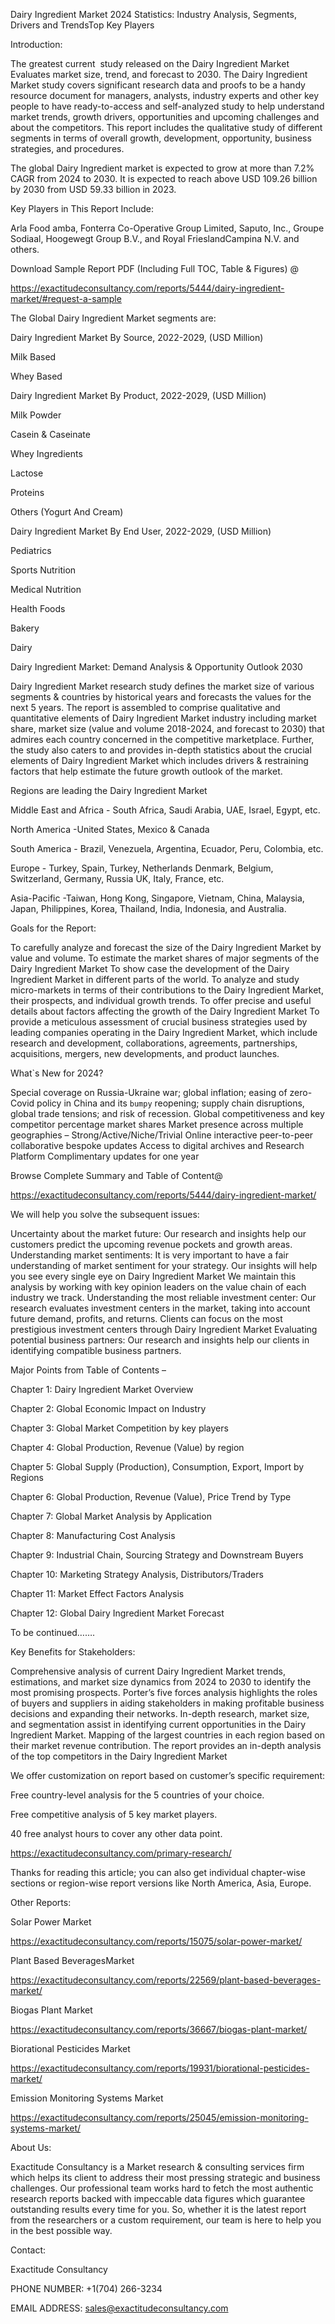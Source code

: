Dairy Ingredient Market 2024 Statistics: Industry Analysis, Segments, Drivers and TrendsTop Key Players

Introduction:

The greatest current  study released on the Dairy Ingredient Market Evaluates market size, trend, and forecast to 2030. The Dairy Ingredient Market study covers significant research data and proofs to be a handy resource document for managers, analysts, industry experts and other key people to have ready-to-access and self-analyzed study to help understand market trends, growth drivers, opportunities and upcoming challenges and about the competitors. This report includes the qualitative study of different segments in terms of overall growth, development, opportunity, business strategies, and procedures.

The global Dairy Ingredient market is expected to grow at more than 7.2% CAGR from 2024 to 2030. It is expected to reach above USD 109.26 billion by 2030 from USD 59.33 billion in 2023.

Key Players in This Report Include: 

Arla Food amba, Fonterra Co-Operative Group Limited, Saputo, Inc., Groupe Sodiaal, Hoogewegt Group B.V., and Royal FrieslandCampina N.V. and others.

Download Sample Report PDF (Including Full TOC, Table & Figures) @ 

https://exactitudeconsultancy.com/reports/5444/dairy-ingredient-market/#request-a-sample

The Global Dairy Ingredient Market segments are:

Dairy Ingredient Market By Source, 2022-2029, (USD Million)

Milk Based

Whey Based

Dairy Ingredient Market By Product, 2022-2029, (USD Million)

Milk Powder

Casein & Caseinate

Whey Ingredients

Lactose

Proteins

Others (Yogurt And Cream)

Dairy Ingredient Market By End User, 2022-2029, (USD Million)

Pediatrics

Sports Nutrition

Medical Nutrition

Health Foods

Bakery

Dairy

Dairy Ingredient Market: Demand Analysis & Opportunity Outlook 2030

Dairy Ingredient Market research study defines the market size of various segments & countries by historical years and forecasts the values for the next 5 years. The report is assembled to comprise qualitative and quantitative elements of Dairy Ingredient Market industry including market share, market size (value and volume 2018-2024, and forecast to 2030) that admires each country concerned in the competitive marketplace. Further, the study also caters to and provides in-depth statistics about the crucial elements of Dairy Ingredient Market which includes drivers & restraining factors that help estimate the future growth outlook of the market.

Regions are leading the Dairy Ingredient Market

Middle East and Africa - South Africa, Saudi Arabia, UAE, Israel, Egypt, etc.

North America -United States, Mexico & Canada

South America - Brazil, Venezuela, Argentina, Ecuador, Peru, Colombia, etc.

Europe - Turkey, Spain, Turkey, Netherlands Denmark, Belgium, Switzerland, Germany, Russia UK, Italy, France, etc.

Asia-Pacific -Taiwan, Hong Kong, Singapore, Vietnam, China, Malaysia, Japan, Philippines, Korea, Thailand, India, Indonesia, and Australia.

Goals for the Report:

To carefully analyze and forecast the size of the Dairy Ingredient Market by value and volume.
To estimate the market shares of major segments of the Dairy Ingredient Market
To show case the development of the Dairy Ingredient Market in different parts of the world.
To analyze and study micro-markets in terms of their contributions to the Dairy Ingredient Market, their prospects, and individual growth trends.
To offer precise and useful details about factors affecting the growth of the Dairy Ingredient Market
To provide a meticulous assessment of crucial business strategies used by leading companies operating in the Dairy Ingredient Market, which include research and development, collaborations, agreements, partnerships, acquisitions, mergers, new developments, and product launches.

What`s New for 2024?

Special coverage on Russia-Ukraine war; global inflation; easing of zero-Covid policy in China and its `bumpy` reopening; supply chain disruptions, global trade tensions; and risk of recession.
Global competitiveness and key competitor percentage market shares
Market presence across multiple geographies – Strong/Active/Niche/Trivial
Online interactive peer-to-peer collaborative bespoke updates
Access to digital archives and Research Platform
Complimentary updates for one year

Browse Complete Summary and Table of Content@ 

https://exactitudeconsultancy.com/reports/5444/dairy-ingredient-market/

We will help you solve the subsequent issues:

Uncertainty about the market future: Our research and insights help our customers predict the upcoming revenue pockets and growth areas.
Understanding market sentiments: It is very important to have a fair understanding of market sentiment for your strategy. Our insights will help you see every single eye on Dairy Ingredient Market We maintain this analysis by working with key opinion leaders on the value chain of each industry we track.
Understanding the most reliable investment center: Our research evaluates investment centers in the market, taking into account future demand, profits, and returns. Clients can focus on the most prestigious investment centers through Dairy Ingredient Market
Evaluating potential business partners: Our research and insights help our clients in identifying compatible business partners.

Major Points from Table of Contents –

Chapter 1: Dairy Ingredient Market Overview

Chapter 2: Global Economic Impact on Industry

Chapter 3: Global Market Competition by key players

Chapter 4: Global Production, Revenue (Value) by region

Chapter 5: Global Supply (Production), Consumption, Export, Import by Regions

Chapter 6: Global Production, Revenue (Value), Price Trend by Type

Chapter 7: Global Market Analysis by Application

Chapter 8: Manufacturing Cost Analysis

Chapter 9: Industrial Chain, Sourcing Strategy and Downstream Buyers

Chapter 10: Marketing Strategy Analysis, Distributors/Traders

Chapter 11: Market Effect Factors Analysis

Chapter 12: Global Dairy Ingredient Market Forecast

To be continued…….

Key Benefits for Stakeholders:

Comprehensive analysis of current Dairy Ingredient Market trends, estimations, and market size dynamics from 2024 to 2030 to identify the most promising prospects.
Porter’s five forces analysis highlights the roles of buyers and suppliers in aiding stakeholders in making profitable business decisions and expanding their networks.
In-depth research, market size, and segmentation assist in identifying current opportunities in the Dairy Ingredient Market.
Mapping of the largest countries in each region based on their market revenue contribution.
The report provides an in-depth analysis of the top competitors in the Dairy Ingredient Market

We offer customization on report based on customer’s specific requirement:

Free country-level analysis for the 5 countries of your choice.

Free competitive analysis of 5 key market players.

40 free analyst hours to cover any other data point.

https://exactitudeconsultancy.com/primary-research/

Thanks for reading this article; you can also get individual chapter-wise sections or region-wise report versions like North America, Asia, Europe.

Other Reports:

Solar Power Market

https://exactitudeconsultancy.com/reports/15075/solar-power-market/

Plant Based BeveragesMarket

https://exactitudeconsultancy.com/reports/22569/plant-based-beverages-market/

Biogas Plant Market

https://exactitudeconsultancy.com/reports/36667/biogas-plant-market/

Biorational Pesticides Market

https://exactitudeconsultancy.com/reports/19931/biorational-pesticides-market/

Emission Monitoring Systems Market

https://exactitudeconsultancy.com/reports/25045/emission-monitoring-systems-market/

About Us:

Exactitude Consultancy is a Market research & consulting services firm which helps its client to address their most pressing strategic and business challenges. Our professional team works hard to fetch the most authentic research reports backed with impeccable data figures which guarantee outstanding results every time for you. So, whether it is the latest report from the researchers or a custom requirement, our team is here to help you in the best possible way.

Contact: 

Exactitude Consultancy

PHONE NUMBER: +1(704) 266-3234

EMAIL ADDRESS: sales@exactitudeconsultancy.com
